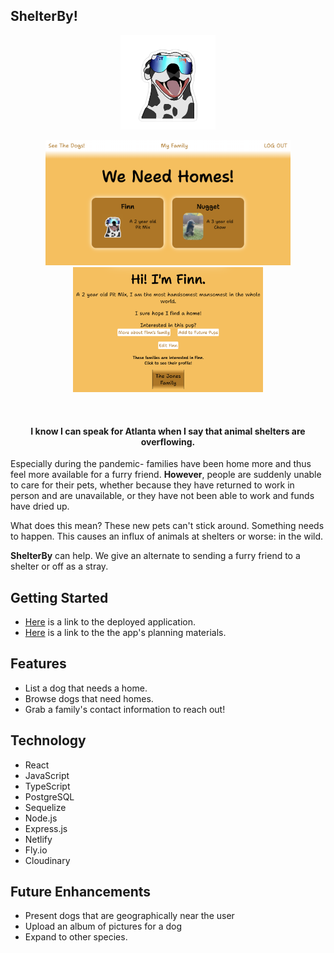 ## ShelterBy!

<p align="center">
  <img width="30%" src="./public/dog-pit-vipers.jpeg" >
</p>
<p align="center">
  <img height='200px' src="./public/ShelterBy-SC-1.png" >
  <img height='200px' src="./public/ShelterBy-SC-2.png" >
</p>

<br>

<h4 align="center">I know I can speak for Atlanta when I say that animal shelters are overflowing.</h4>

 Especially during the pandemic- families have been home more and thus feel more available for a furry friend. <strong>However</strong>, people are suddenly unable to care for their pets, whether because they have returned to work in person and are unavailable, or they have not been able to work and funds have dried up. 

 What does this mean? These new pets can't stick around. Something needs to happen. This causes an influx of animals at shelters or worse: in the wild. 

 <strong>ShelterBy</strong> can help. We give an alternate to sending a furry friend to a shelter or off as a stray. 

## Getting Started

- <a href="https://shelterby.netlify.app/">Here</a> is a link to the deployed application. 
- <a href="https://whimsical.com/shelterby-84ddoigSLPjsmfFEE7MGek">Here</a> is a link to the the app's planning materials. 

## Features

- List a dog that needs a home.
- Browse dogs that need homes.
- Grab a family's contact information to reach out!


## Technology

- React
- JavaScript
- TypeScript
- PostgreSQL
- Sequelize
- Node.js
- Express.js
- Netlify
- Fly.io
- Cloudinary

## Future Enhancements

 - Present dogs that are geographically near the user
 - Upload an album of pictures for a dog
 - Expand to other species.